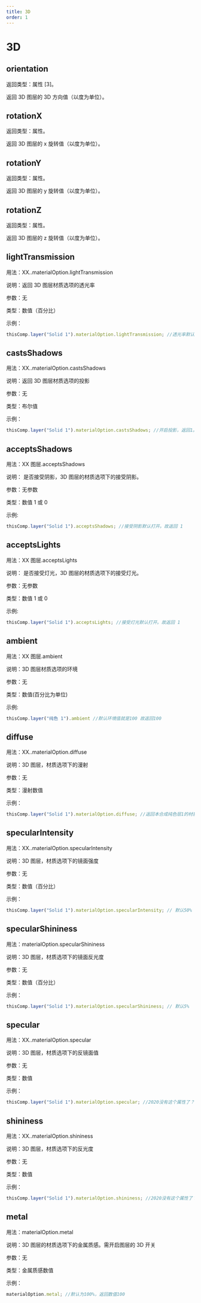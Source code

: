 ```yaml
---
title: 3D
order: 1
---
```


# 3D

## orientation

返回类型：属性 [3]。

返回 3D 图层的 3D 方向值（以度为单位）。

## rotationX

返回类型：属性。

返回 3D 图层的 x 旋转值（以度为单位）。

## rotationY

返回类型：属性。

返回 3D 图层的 y 旋转值（以度为单位）。

## rotationZ

返回类型：属性。

返回 3D 图层的 z 旋转值（以度为单位）。

## lightTransmission

用法：XX..materialOption.lightTransmission

说明：返回 3D 图层材质选项的透光率

参数：无

类型：数值（百分比）

示例：

```javascript
thisComp.layer("Solid 1").materialOption.lightTransmission; //透光率默认为100%
```

## castsShadows

用法：XX..materialOption.castsShadows

说明：返回 3D 图层材质选项的投影

参数：无

类型：布尔值

示例：

```javascript
thisComp.layer("Solid 1").materialOption.castsShadows; //开启投影，返回1。未开启，返回0
```

## acceptsShadows

用法：XX 图层.acceptsShadows

说明： 是否接受阴影，3D 图层的材质选项下的接受阴影。

参数：无参数

类型：数值 1 或 0

示例:

```javascript
thisComp.layer("Solid 1").acceptsShadows; //接受阴影默认打开。故返回 1
```

## acceptsLights

用法：XX 图层.acceptsLights

说明： 是否接受灯光，3D 图层的材质选项下的接受灯光。

参数：无参数

类型：数值 1 或 0

示例:

```javascript
thisComp.layer("Solid 1").acceptsLights; //接受灯光默认打开。故返回 1
```

## ambient

用法：XX 图层.ambient

说明：3D 图层材质选项的环境

参数：无

类型：数值(百分比为单位)

示例:

```javascript
thisComp.layer("纯色 1").ambient //默认环境值就是100 故返回100
```

## diffuse

用法：XX..materialOption.diffuse

说明：3D 图层，材质选项下的漫射

参数：无

类型：漫射数值

示例：

```javascript
thisComp.layer("Solid 1").materialOption.diffuse; //返回本合成纯色层1的材质选项的漫射值
```

## specularIntensity

用法：XX..materialOption.specularIntensity

说明：3D 图层，材质选项下的镜面强度

参数：无

类型：数值（百分比）

示例：

```javascript
thisComp.layer("Solid 1").materialOption.specularIntensity; // 默认50%
```

## specularShininess

用法：materialOption.specularShininess

说明：3D 图层，材质选项下的镜面反光度

参数：无

类型：数值（百分比）

示例：

```javascript
thisComp.layer("Solid 1").materialOption.specularShininess; // 默认5%
```

## specular

用法：XX..materialOption.specular

说明：3D 图层，材质选项下的反镜面值

参数：无

类型：数值

示例：

```javascript
thisComp.layer("Solid 1").materialOption.specular; //2020没有这个属性了？
```

## shininess

用法：XX..materialOption.shininess

说明：3D 图层，材质选项下的反光度

参数：无

类型：数值

示例：

```javascript
thisComp.layer("Solid 1").materialOption.shininess; //2020没有这个属性了？
```

## metal

用法：materialOption.metal

说明：3D 图层的材质选项下的金属质感。需开启图层的 3D 开关

参数：无

类型：金属质感数值

示例：

```javascript
materialOption.metal; //默认为100%，返回数值100
```
